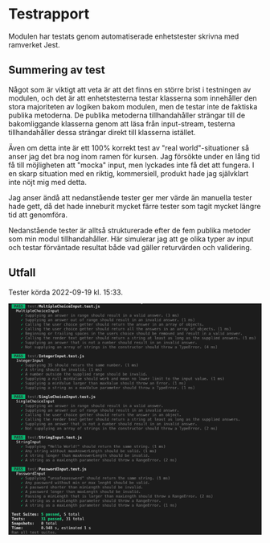 # Testrapport

Modulen har testats genom automatiserade enhetstester skrivna med ramverket Jest.

## Summering av test

Något som är viktigt att veta är att det finns en större brist i testningen av modulen, och det är att enhetstesterna testar klasserna som innehåller den stora majoriteten av logiken bakom modulen, men de testar inte de faktiska publika metoderna. De publika metoderna tillhandahåller strängar till de bakomliggande klasserna genom att läsa från input-stream, testerna tillhandahåller dessa strängar direkt till klasserna istället.

Även om detta inte är ett 100% korrekt test av "real world"-situationer så anser jag det bra nog inom ramen för kursen. Jag försökte under en lång tid få till möjligheten att "mocka" input, men lyckades inte få det att fungera. I en skarp situation med en riktig, kommersiell, produkt hade jag självklart inte nöjt mig med detta.

Jag anser ändå att nedanstående tester ger mer värde än manuella tester hade gett, då det hade inneburit mycket färre tester som tagit mycket längre tid att genomföra.

Nedanstående tester är alltså strukturerade efter de fem publika metoder som min modul tillhandahåller. Här simulerar jag att ge olika typer av input och testar förväntade resultat både vad gäller returvärden och validering.

## Utfall

Tester körda 2022-09-19 kl. 15:33.

![Testrapport](./img/testrapport_2022-09-19_15-33.png)